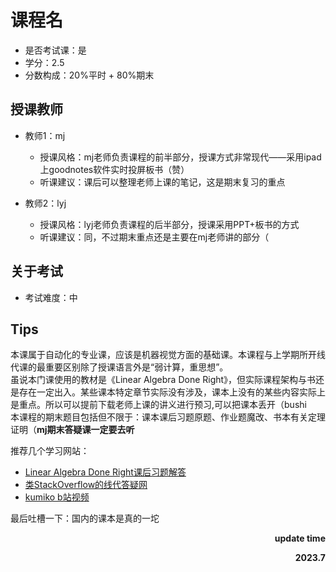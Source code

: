 # 课程名
- 是否考试课：是
- 学分：2.5
- 分数构成：20%平时 + 80%期末

## 授课教师
- 教师1：mj
  - 授课风格：mj老师负责课程的前半部分，授课方式非常现代——采用ipad上goodnotes软件实时投屏板书（赞）
  - 听课建议：课后可以整理老师上课的笔记，这是期末复习的重点
 
- 教师2：lyj
  - 授课风格：lyj老师负责课程的后半部分，授课采用PPT+板书的方式
  - 听课建议：同，不过期末重点还是主要在mj老师讲的部分（

## 关于考试
- 考试难度：中

## Tips
本课属于自动化的专业课，应该是机器视觉方面的基础课。本课程与上学期所开线代课的最重要区别除了授课语言外是“弱计算，重思想”。<br>
虽说本门课使用的教材是《Linear Algebra Done Right》，但实际课程架构与书还是存在一定出入。某些课本特定章节实际没有涉及，课本上没有的某些内容实际上是重点。所以可以提前下载老师上课的讲义进行预习,可以把课本丢开（bushi <br>
本课程的期末题目包括但不限于：课本课后习题原题、作业题魔改、书本有关定理证明（**mj期末答疑课一定要去听** <br>

推荐几个学习网站：
- [Linear Algebra Done Right课后习题解答](https://linearalgebras.com/)  
- [类StackOverflow的线代答疑网](https://math.stackexchange.com/)
- [kumiko b站视频](https://www.bilibili.com/video/BV1uK4y1a7jL/?spm_id_from=333.999.0.0&vd_source=ee9a2683a5f602f2e565f5f62e1fa764)

最后吐槽一下：国内的课本是真的一坨

<p align="right"><strong>update time</strong></p>
<p align="right"><strong>2023.7</strong></p>
